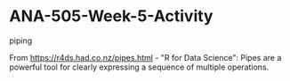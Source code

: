 # ANA-505-Week-5-Activity
piping

From https://r4ds.had.co.nz/pipes.html - "R for Data Science":
Pipes are a powerful tool for clearly expressing a sequence of multiple operations.
